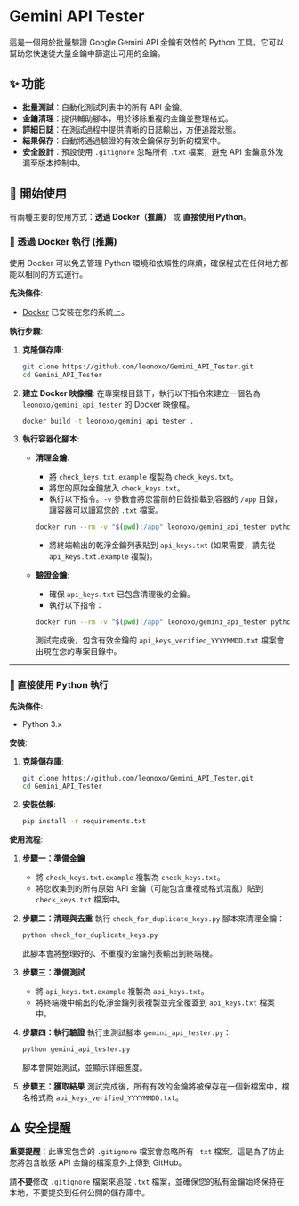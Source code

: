 # Gemini API Tester

這是一個用於批量驗證 Google Gemini API 金鑰有效性的 Python 工具。它可以幫助您快速從大量金鑰中篩選出可用的金鑰。

## ✨ 功能

- **批量測試**：自動化測試列表中的所有 API 金鑰。
- **金鑰清理**：提供輔助腳本，用於移除重複的金鑰並整理格式。
- **詳細日誌**：在測試過程中提供清晰的日誌輸出，方便追蹤狀態。
- **結果保存**：自動將通過驗證的有效金鑰保存到新的檔案中。
- **安全設計**：預設使用 `.gitignore` 忽略所有 `.txt` 檔案，避免 API 金鑰意外洩漏至版本控制中。

## 🚀 開始使用

有兩種主要的使用方式：**透過 Docker（推薦）** 或 **直接使用 Python**。

### 🐳 透過 Docker 執行 (推薦)

使用 Docker 可以免去管理 Python 環境和依賴性的麻煩，確保程式在任何地方都能以相同的方式運行。

**先決條件**:
- [Docker](https://www.docker.com/get-started) 已安裝在您的系統上。

**執行步驟**:

1.  **克隆儲存庫**:
    ```bash
    git clone https://github.com/leonoxo/Gemini_API_Tester.git
    cd Gemini_API_Tester
    ```

2.  **建立 Docker 映像檔**:
    在專案根目錄下，執行以下指令來建立一個名為 `leonoxo/gemini_api_tester` 的 Docker 映像檔。
    ```bash
    docker build -t leonoxo/gemini_api_tester .
    ```

3.  **執行容器化腳本**:
    - **清理金鑰**:
      - 將 `check_keys.txt.example` 複製為 `check_keys.txt`。
      - 將您的原始金鑰放入 `check_keys.txt`。
      - 執行以下指令。`-v` 參數會將您當前的目錄掛載到容器的 `/app` 目錄，讓容器可以讀寫您的 `.txt` 檔案。
      ```bash
      docker run --rm -v "$(pwd):/app" leonoxo/gemini_api_tester python check_for_duplicate_keys.py
      ```
      - 將終端輸出的乾淨金鑰列表貼到 `api_keys.txt` (如果需要，請先從 `api_keys.txt.example` 複製)。
    
    - **驗證金鑰**:
      - 確保 `api_keys.txt` 已包含清理後的金鑰。
      - 執行以下指令：
      ```bash
      docker run --rm -v "$(pwd):/app" leonoxo/gemini_api_tester python gemini_api_tester.py
      ```
      測試完成後，包含有效金鑰的 `api_keys_verified_YYYYMMDD.txt` 檔案會出現在您的專案目錄中。

---

### 🐍 直接使用 Python 執行

**先決條件**:
- Python 3.x

**安裝**:

1.  **克隆儲存庫**:
    ```bash
    git clone https://github.com/leonoxo/Gemini_API_Tester.git
    cd Gemini_API_Tester
    ```

2.  **安裝依賴**:
    ```bash
    pip install -r requirements.txt
    ```

**使用流程**:

1.  **步驟一：準備金鑰**
    - 將 `check_keys.txt.example` 複製為 `check_keys.txt`。
    - 將您收集到的所有原始 API 金鑰（可能包含重複或格式混亂）貼到 `check_keys.txt` 檔案中。

2.  **步驟二：清理與去重**
    執行 `check_for_duplicate_keys.py` 腳本來清理金鑰：
    ```bash
    python check_for_duplicate_keys.py
    ```
    此腳本會將整理好的、不重複的金鑰列表輸出到終端機。

3.  **步驟三：準備測試**
    - 將 `api_keys.txt.example` 複製為 `api_keys.txt`。
    - 將終端機中輸出的乾淨金鑰列表複製並完全覆蓋到 `api_keys.txt` 檔案中。

4.  **步驟四：執行驗證**
    執行主測試腳本 `gemini_api_tester.py`：
    ```bash
    python gemini_api_tester.py
    ```
    腳本會開始測試，並顯示詳細進度。

5.  **步驟五：獲取結果**
    測試完成後，所有有效的金鑰將被保存在一個新檔案中，檔名格式為 `api_keys_verified_YYYYMMDD.txt`。

## ⚠️ 安全提醒

**重要提醒**：此專案包含的 `.gitignore` 檔案會忽略所有 `.txt` 檔案。這是為了防止您將包含敏感 API 金鑰的檔案意外上傳到 GitHub。

請**不要**修改 `.gitignore` 檔案來追蹤 `.txt` 檔案，並確保您的私有金鑰始終保持在本地，不要提交到任何公開的儲存庫中。